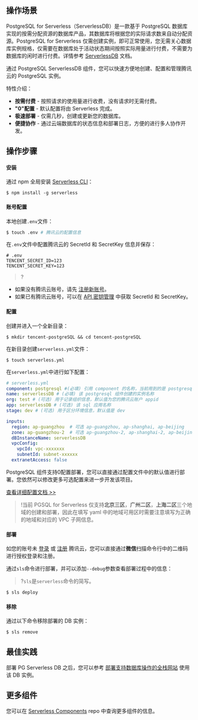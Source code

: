 ## 操作场景
PostgreSQL for Serverless（ServerlessDB）是一款基于 PostgreSQL 数据库实现的按需分配资源的数据库产品，其数据库将根据您的实际请求数来自动分配资源。PostgreSQL for Serverless 仅需创建实例，即可正常使用，您无需关心数据库实例规格，仅需要在数据库处于活动状态期间按照实际用量进行付费，不需要为数据库的闲时进行付费。详情参考 [ServerlessDB](https://cloud.tencent.com/document/product/409/42844) 文档。

通过 PostgreSQL ServerlessDB 组件，您可以快速方便地创建、配置和管理腾讯云的 PostgreSQL 实例。

特性介绍：

- **按需付费** - 按照请求的使用量进行收费，没有请求时无需付费。
- **"0"配置** - 默认配置将由 Serverless 完成。
- **极速部署** - 仅需几秒，创建或更新您的数据库。
- **便捷协作** - 通过云端数据库的状态信息和部署日志，方便的进行多人协作开发。

## 操作步骤
#### 安装
通过 npm 全局安装 [Serverless CLI](https://github.com/serverless/serverless)：

```shell
$ npm install -g serverless
```

#### 账号配置

本地创建`.env`文件：

```bash
$ touch .env # 腾讯云的配置信息
```

在`.env`文件中配置腾讯云的 SecretId 和 SecretKey 信息并保存：

```text
# .env
TENCENT_SECRET_ID=123
TENCENT_SECRET_KEY=123
```
>?
- 如果没有腾讯云账号，请先 [注册新账号](https://cloud.tencent.com/register)。
- 如果已有腾讯云账号，可以在 [API 密钥管理](https://console.cloud.tencent.com/cam/capi) 中获取 SecretId 和 SecretKey。

#### 配置

创建并进入一个全新目录：
```
$ mkdir tencent-postgreSQL && cd tencent-postgreSQL
```

在新目录创建`serverless.yml`文件：

```shell
$ touch serverless.yml
```
在`serverless.yml`中进行如下配置：
```yml
# serverless.yml
component: postgresql #(必填) 引用 component 的名称，当前用到的是 postgresql 组件
name: serverlessDB # (必填) 该 postgresql 组件创建的实例名称
org: test # (可选) 用于记录组织信息，默认值为您的腾讯云账户 appid
app: serverlessDB # (可选) 该 sql 应用名称
stage: dev # (可选) 用于区分环境信息，默认值是 dev

inputs:
  region: ap-guangzhou  # 可选 ap-guangzhou, ap-shanghai, ap-beijing
  zone: ap-guangzhou-2  # 可选 ap-guangzhou-2, ap-shanghai-2, ap-beijing-3
  dBInstanceName: serverlessDB
  vpcConfig:
    vpcId: vpc-xxxxxxx
    subnetId: subnet-xxxxxx
  extranetAccess: false
```
PostgreSQL 组件支持0配置部署，您可以直接通过配置文件中的默认值进行部署。您依然可以修改更多可选配置来进一步开发该项目。

[查看详细配置文档 >>](https://github.com/serverless-components/tencent-postgresql/blob/master/docs/configure.md)

>!当前 PGSQL for Serverless 仅支持**北京三区**，**广州二区**，**上海二区**三个地域的创建和部署，因此在填写 yaml 中的地域可用区时需要注意填写为正确的地域和对应的 VPC 子网信息。

#### 部署

如您的账号未 [登录](https://cloud.tencent.com/login) 或 [注册](https://cloud.tencent.com/register) 腾讯云，您可以直接通过**微信**扫描命令行中的二维码进行授权登录和注册。

通过`sls`命令进行部署，并可以添加`--debug`参数查看部署过程中的信息：
>?`sls`是`serverless`命令的简写。

```bash
$ sls deploy
```

#### 移除
通过以下命令移除部署的 DB 实例：

```bash
$ sls remove
```

## 最佳实践

部署 PG Serverless DB 之后，您可以参考 [部署支持数据库操作的全栈网站](https://cloud.tencent.com/document/product/1154/43009) 使用该 DB 实例。

## 更多组件
您可以在 [Serverless Components](https://github.com/serverless/components) repo 中查询更多组件的信息。




